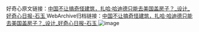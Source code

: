 好奇心原文链接：[中国不让搞奇怪建筑，扎哈·哈迪德只能去美国盖房子？_设计_好奇心日报-石玉 ](https://www.qdaily.com/articles/12216.html)
WebArchive归档链接：[中国不让搞奇怪建筑，扎哈·哈迪德只能去美国盖房子？_设计_好奇心日报-石玉 ](http://web.archive.org/web/20160624010130/http://www.qdaily.com/articles/12216.html)
![image](http://ww3.sinaimg.cn/large/007d5XDply1g3x06meehmj30u05tp7wh)